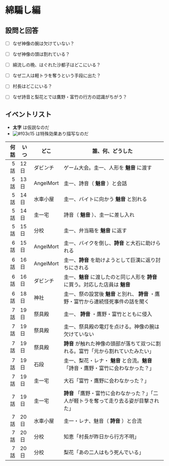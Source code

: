# 綿騙し編

## 設問と回答

* [ ] なぜ神像の腕は欠けていない？
* [ ] なぜ神像の頭は割れている？
* [ ] 綿流しの晩、はぐれた沙都子はどこにいる？
* [ ] なぜ二人は軽トラを奪うという手段に出た？
* [ ] 村長はどこにいる？
* [ ] なぜ詩音と梨花とでは鷹野・富竹の行方の認識がちがう？


## イベントリスト

* __太字__ は仮説なのだ
* ![#f03c15][#f03c15] は特殊効果あり描写なのだ

[#f03c15]:https://via.placeholder.com/15/f03c15/000000?text=+

| 何話 | いつ | どこ | 誰、何、どうした |
| ---: | --- | --- | --- |
| 5話 | 12日 | ダビンチ | ゲーム大会。圭一、人形を __魅音__ に渡す |
| 5話 | 13日 | AngelMort | 圭一、詩音（ __魅音__ ）と会話 |
| 5話 | 14日 | 水車小屋 | 圭一、バイトに向かう __魅音__ と別れる |
| 5話 | 14日 | 圭一宅 | 詩音（ __魅音__ ）、圭一に差し入れ |
| 5話 | 15日 | 分校 | 圭一、弁当箱を __魅音__ に返す |
| 6話 | 15日 | AngelMort | 圭一、バイクを倒し、__詩音__ と大石に助けられる |
| 6話 | 16日 | AngelMort | 圭一、__詩音__ を助けようとして巨漢に返り討ちにされる |
| 6話 | 16日 | ダビンチ | 圭一、__魅音__ に渡したのと同じ人形を __詩音__ に買う。対応した店員は __魅音__ |
| 6話 | 18日 | 神社 | 圭一、祭の設営後 __魅音__ と別れ、 __詩音__ ・鷹野・富竹から連続怪死事件の話を聞く |
| 7話 | 19日 | 祭具殿 | 圭一、 __詩音__ ・鷹野・富竹とともに侵入 |
| 7話 | 19日 | 祭具殿 | 圭一、祭具殿の電灯を点ける。神像の腕は欠けていない |
| 7話 | 19日 | 祭具殿 | __詩音__ が触れた神像の頭部が落ちて双つに割れる。富竹「元から割れていたみたい」 |
| 7話 | 19日 | 石段 | 圭一、梨花・レナ・ __魅音__ と合流。__魅音__ 「詩音・鷹野・富竹に会わなかった？」 |
| 7話 | 19日 | 圭一宅 | 大石「富竹・鷹野に会わなかった？」 |
| 7話 | 19日 | 圭一宅 | __詩音__ 「鷹野・富竹に会わなかった？」「二人が軽トラを奪って走り去る姿が目撃された」 |
| 7話 | 20日 | 水車小屋 | 圭一・レナ、魅音（ __詩音__ ）と合流 |
| 7話 | 20日 | 分校 | 知恵「村長が昨日から行方不明」 |
| 7話 | 20日 | 分校 | 梨花「あの二人はもう死んでいる」 |
